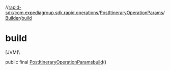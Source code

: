 //[rapid-sdk](../../../../index.md)/[com.expediagroup.sdk.rapid.operations](../../index.md)/[PostItineraryOperationParams](../index.md)/[Builder](index.md)/[build](build.md)

# build

[JVM]\

public final [PostItineraryOperationParams](../index.md)[build](build.md)()
